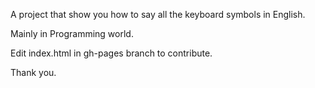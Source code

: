 A project that show you how to say all the keyboard symbols in English.

Mainly in Programming world.

Edit index.html in gh-pages branch to contribute.

Thank you.
